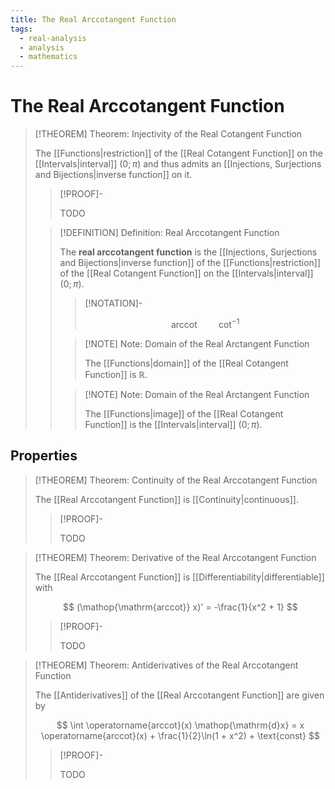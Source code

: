 ```yaml
---
title: The Real Arccotangent Function
tags:
  - real-analysis
  - analysis
  - mathematics
---
```


# The Real Arccotangent Function

>[!THEOREM] Theorem: Injectivity of the Real Cotangent Function
>
>The [[Functions|restriction]] of the [[Real Cotangent Function]] on the [[Intervals|interval]] $(0; \pi)$ and thus admits an [[Injections, Surjections and Bijections|inverse function]] on it.
>
>>[!PROOF]-
>>
>>TODO
>>
>
>>[!DEFINITION] Definition: Real Arccotangent Function
>>
>>The **real arccotangent function** is the [[Injections, Surjections and Bijections|inverse function]] of the [[Functions|restriction]] of the [[Real Cotangent Function]] on the [[Intervals|interval]] $(0; \pi)$.
>>
>>>[!NOTATION]-
>>>
>>>$$
>>>\operatorname{arccot} \qquad \cot^{-1}
>>>$$
>>>
>>
>>>[!NOTE] Note: Domain of the Real Arctangent Function
>>>
>>>The [[Functions|domain]] of the [[Real Cotangent Function]] is $\mathbb{R}$.
>>>
>>
>>>[!NOTE] Note: Domain of the Real Arctangent Function
>>>
>>>The [[Functions|image]] of the [[Real Cotangent Function]] is the [[Intervals|interval]] $(0; \pi)$.
>>>
>>
>

## Properties

>[!THEOREM] Theorem: Continuity of the Real Arccotangent Function
>
>The [[Real Arccotangent Function]] is [[Continuity|continuous]].
>
>>[!PROOF]-
>>
>>TODO
>>
>

>[!THEOREM] Theorem: Derivative of the Real Arccotangent Function
>
>The [[Real Arccotangent Function]] is [[Differentiability|differentiable]] with
>
>$$
>(\mathop{\mathrm{arccot}} x)' = -\frac{1}{x^2 + 1}
>$$
>
>>[!PROOF]-
>>
>>TODO
>>
>

>[!THEOREM] Theorem: Antiderivatives of the Real Arccotangent Function
>
>The [[Antiderivatives]] of the [[Real Arccotangent Function]] are given by
>
>$$
>\int \operatorname{arccot}(x) \mathop{\mathrm{d}x} = x \operatorname{arccot}(x) + \frac{1}{2}\ln(1 + x^2) + \text{const}
>$$
>
>>[!PROOF]-
>>
>>TODO
>>
>